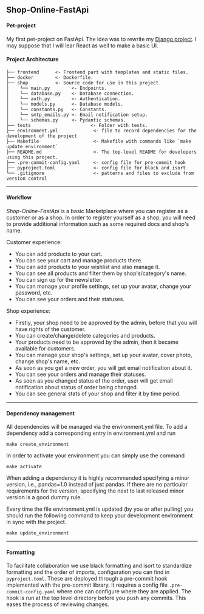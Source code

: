 [section start]: <> (project_name)
## Shop-Online-FastApi

[section end]: <> (project_name)

#### Pet-project

My first pet-project on FastApi. The idea was to rewrite my [Django project](https://github.com/MykytaReva/shopOnline). I may suppose that I will lear React as well to make a basic UI.

#### Project Architecture


    ├── frontend      <- Frontend part with templates and static files.
    ├── docker        <- Dockerfile.
    ├── shop          <- Source code for use in this project.
    │    └── main.py        <- Endpoints.
    │    └── database.py    <- Database connection.        
    │    └── auth.py        <- Authentication.    
    │    └── models.py      <- Database models.
    │    └── constants.py   <- Constants.
    │    └── smtp_emails.py <- Email notification setup.
    │    └── schemas.py     <- Pydantic schemas.
    ├── tests                      <- Folder with tests.
    ├── environment.yml             <- file to record dependencies for the development of the project
    ├── Makefile                    <- Makefile with commands like `make update_environment`
    ├── README.md                   <- The top-level README for developers using this project.
    ├── .pre-commit-config.yaml     <- config file for pre-commit hook
    ├── pyproject.toml              <- config file for black and isort
    └── .gitignore                  <- patterns and files to exclude from version control 
--------
#### Workflow
*Shop-Online-FastApi* is a basic Marketplace where you can register as a customer or as a shop.
In order to register yourself as a shop, you will need to provide additional information such as some required docs and shop's name.

Customer experience:
- You can add products to your cart.
- You can see your cart and manage products there.
- You can add products to your wishlist and also manage it.
- You can see all products and filter them by shop's/category's name.
- You can sign up for the newsletter.
- You can manage your profile settings, set up your avatar, change your password, etc.
- You can see your orders and their statuses.

Shop experience:
- Firstly, your shop need to be approved by the admin, before that you will have rights of the customer.
- You can create/change/delete categories and products.
- Your products need to be approved by the admin, then it became available for customers.
- You can manage your shop's settings, set up your avatar, cover photo, change shop's name, etc.
- As soon as you get a new order, you will get email notification about it.
- You can see your orders and manage their statuses.
- As soon as you changed status of the order, user will get email notification about status of order being changed.
- You can see general stats of your shop and filter it by time period.
--------
#### Dependency management

All dependencies will be managed via the environment.yml file.
To add a dependency add a corresponding entry in environment.yml and run
```
make create_environment
```
In order to activate your environment you can simply use the command
```
make activate
```
When adding a dependency it is highly recommended specifying a minor version, i.e., pandas=1.0 instead of just pandas.
If there are no particular requirements for the version, specifying the next to last released minor version is a good dummy rule.

Every time the file environment.yml is updated (by you or after pulling) you should run
the following command to keep your development environment in sync with the project.
```
make update_environment
```
--------

#### Formatting
To facilitate collaboration we use black formatting and isort to standardize formatting and the order of imports, configuration you can find in `pyproject.toml`.
These are deployed through a pre-commit hook implemented with the pre-commit library. It requires a config file 
`.pre-commit-config.yaml` where one can configure where they are applied. The hook is run at the top level directory
before you push any commits. This eases the process of reviewing changes.
